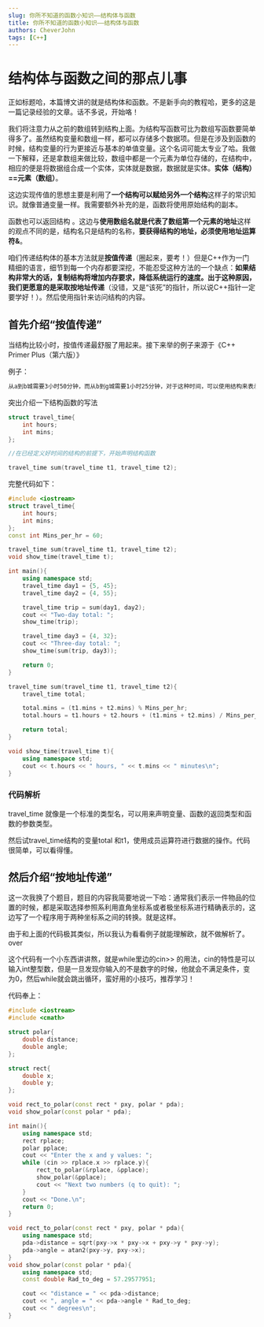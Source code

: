 ```yaml
---
slug: 你所不知道的函数小知识——结构体与函数
title: 你所不知道的函数小知识——结构体与函数
authors: CheverJohn
tags: [C++]
---
```



# 结构体与函数之间的那点儿事

正如标题哈，本篇博文讲的就是结构体和函数。不是新手向的教程哈，更多的这是一篇记录经验的文章。话不多说，开始咯！

我们将注意力从之前的数组转到结构上面。为结构写函数可比为数组写函数要简单得多了。虽然结构变量和数组一样，都可以存储多个数据项。但是在涉及到函数的时候，结构变量的行为更接近与基本的单值变量。这个名词可能太专业了哈。我做一下解释，还是拿数组来做比较，数组中都是一个元素为单位存储的，在结构中，相应的便是将数据组合成一个实体，实体就是数据，数据就是实体。**实体（结构）==元素（数组）**。

这边实现传值的思想主要是利用了**一个结构可以赋给另外一个结构**这样子的常识知识。就像普通变量一样。我需要额外补充的是，函数将使用原始结构的副本。

函数也可以返回结构 。这边与**使用数组名就是代表了数组第一个元素的地址**这样的观点不同的是，结构名只是结构的名称，**要获得结构的地址，必须使用地址运算符&**。

咱们传递结构体的基本方法就是**按值传递**（圈起来，要考！）但是C++作为一门精细的语言，细节到每一个内存都要深挖，不能忍受这种方法的一个缺点：**如果结构非常大的话，复制结构将增加内存要求，降低系统运行的速度。**出于这种原因，我们更愿意的是采取**按地址传递**（没错，又是“该死”的指针，所以说C++指针一定要学好！）。然后使用指针来访问结构的内容。

## 首先介绍“按值传递”

当结构比较小时，按值传递最舒服了用起来。接下来举的例子来源于《C++ Primer Plus（第六版）》

例子：

```txt
从a到b城需要3小时50分钟，而从b到g城需要1小时25分钟，对于这种时间，可以使用结构来表示——一个成员表示小时值，另一个成员表示分钟值，将两个时间加起来需要一些技巧，因为可能需要将分钟值转换为小时。例如前面列出的两个时间的总和为4小时75分钟，应将它转化为5小时15分钟，下面开发用于表示时间值的结构，然后再开发一个函数，它接受两个这样的结构为参数并返回表示参数的和的结构。
```

突出介绍一下结构函数的写法

```C++
struct travel_time{
    int hours;
    int mins;
};

//在已经定义好时间的结构的前提下，开始声明结构函数

travel_time sum(travel_time t1, travel_time t2);
```

完整代码如下：

```C++
#include <iostream>
struct travel_time{
    int hours;
    int mins;
};
const int Mins_per_hr = 60;

travel_time sum(travel_time t1, travel_time t2);
void show_time(travel_time t);

int main(){
    using namespace std;
    travel_time day1 = {5, 45};
    travel_time day2 = {4, 55};

    travel_time trip = sum(day1, day2);
    cout << "Two-day total: ";
    show_time(trip);

    travel_time day3 = {4, 32};
    cout << "Three-day total: ";
    show_time(sum(trip, day3));

    return 0;
}

travel_time sum(travel_time t1, travel_time t2){
    travel_time total;

    total.mins = (t1.mins + t2.mins) % Mins_per_hr;
    total.hours = t1.hours + t2.hours + (t1.mins + t2.mins) / Mins_per_hr;

    return total;
}

void show_time(travel_time t){
    using namespace std;
    cout << t.hours << " hours, " << t.mins << " minutes\n";
}
```

### 代码解析

travel_time 就像是一个标准的类型名，可以用来声明变量、函数的返回类型和函数的参数类型。

然后试travel_time结构的变量total 和t1，使用成员运算符进行数据的操作。代码很简单，可以看得懂。

## 然后介绍“按地址传递”

这一次我换了个题目，题目的内容我简要地说一下哈：通常我们表示一件物品的位置的时候，都是采取选择参照系利用直角坐标系或者极坐标系进行精确表示的，这边写了一个程序用于两种坐标系之间的转换。就是这样。

由于和上面的代码极其类似，所以我认为看看例子就能理解欧，就不做解析了。over

这个代码有一个小东西讲讲熬，就是while里边的cin>> 的用法，cin的特性是可以输入int整型数，但是一旦发现你输入的不是数字的时候，他就会不满足条件，变为0，然后while就会跳出循环，蛮好用的小技巧，推荐学习！

代码奉上：

```C++
#include <iostream>
#include <cmath>

struct polar{
    double distance;
    double angle;
};

struct rect{
    double x;
    double y;
};

void rect_to_polar(const rect * pxy, polar * pda);
void show_polar(const polar * pda);

int main(){
    using namespace std;
    rect rplace;
    polar pplace;
    cout << "Enter the x and y values: ";
    while (cin >> rplace.x >> rplace.y){
        rect_to_polar(&rplace, &pplace);
        show_polar(&pplace);
        cout << "Next two numbers (q to quit): ";
    }
    cout << "Done.\n";
    return 0;
}

void rect_to_polar(const rect * pxy, polar * pda){
    using namespace std;
    pda->distance = sqrt(pxy->x * pxy->x + pxy->y * pxy->y);
    pda->angle = atan2(pxy->y, pxy->x);
}
void show_polar(const polar * pda){
    using namespace std;
    const double Rad_to_deg = 57.29577951;

    cout << "distance = " << pda->distance;
    cout << ", angle = " << pda->angle * Rad_to_deg;
    cout << " degrees\n";
}
```

